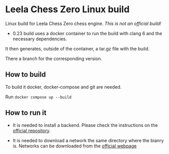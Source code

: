# Leela Chess Zero Linux build

Linux build for Leela Chess Zero chess engine. *This is not an official build!*

* 0.23 build uses a docker container to run the build with clang 6 and the necessary dependencies. 

It then generates, outside of the container, a tar.gz file with the build.

There a branch for the corresponding version.


## How to build

To build it docker, docker-compose and git are needed.

Run `docker compose up --build`


## How to run it

* It is needed to install a backend. Please check the instructions on the [official repository](https://github.com/LeelaChessZero/lc0/blob/master/README.md).

* It is needed to download a network the same directory where the bianry is. Networks can be downloaded from the [official webpage](https://lczero.org/play/networks/bestnets/)

